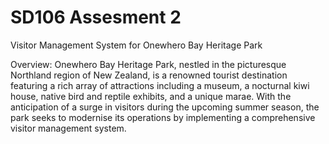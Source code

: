 # SD106 Assesment 2

Visitor Management System for Onewhero Bay Heritage Park

Overview: Onewhero Bay Heritage Park, nestled in the picturesque Northland region of New Zealand, is a renowned tourist destination featuring a rich array of attractions including a museum, a nocturnal kiwi house, native bird and reptile exhibits, and a unique marae. With the anticipation of a surge in visitors during the upcoming summer season, the park seeks to modernise its operations by implementing a comprehensive visitor management system.
